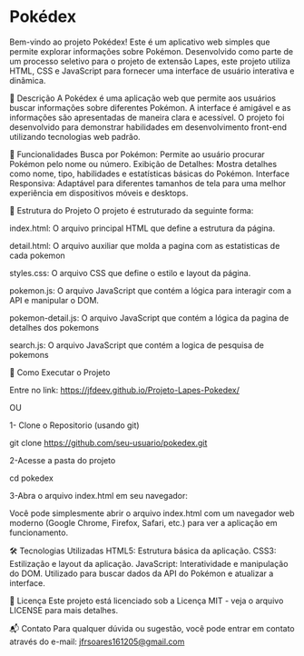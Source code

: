 
# Pokédex
Bem-vindo ao projeto Pokédex! Este é um aplicativo web simples que permite explorar informações sobre Pokémon. Desenvolvido como parte de um processo seletivo para o projeto de extensão Lapes, este projeto utiliza HTML, CSS e JavaScript para fornecer uma interface de usuário interativa e dinâmica.

📜 Descrição
A Pokédex é uma aplicação web que permite aos usuários buscar informações sobre diferentes Pokémon. A interface é amigável e as informações são apresentadas de maneira clara e acessível. O projeto foi desenvolvido para demonstrar habilidades em desenvolvimento front-end utilizando tecnologias web padrão.

🌟 Funcionalidades
Busca por Pokémon: Permite ao usuário procurar Pokémon pelo nome ou número.
Exibição de Detalhes: Mostra detalhes como nome, tipo, habilidades e estatísticas básicas do Pokémon.
Interface Responsiva: Adaptável para diferentes tamanhos de tela para uma melhor experiência em dispositivos móveis e desktops.

📂 Estrutura do Projeto
O projeto é estruturado da seguinte forma:

index.html: O arquivo principal HTML que define a estrutura da página.

detail.html: O arquivo auxiliar que molda a pagina com as estatisticas de cada pokemon

styles.css: O arquivo CSS que define o estilo e layout da página.

pokemon.js: O arquivo JavaScript que contém a lógica para interagir com a API e manipular o DOM.

pokemon-detail.js: O arquivo JavaScript que contém a lógica da pagina de detalhes dos pokemons

search.js: O arquivo JavaScript que contém a logica de pesquisa de pokemons

🚀 Como Executar o Projeto

Entre no link: https://jfdeev.github.io/Projeto-Lapes-Pokedex/

OU

1- Clone o Repositorio (usando git)

git clone https://github.com/seu-usuario/pokedex.git

2-Acesse a pasta do projeto

cd pokedex

3-Abra o arquivo index.html em seu navegador:

Você pode simplesmente abrir o arquivo index.html com um navegador web moderno (Google Chrome, Firefox, Safari, etc.) para ver a aplicação em funcionamento.

🛠 Tecnologias Utilizadas
HTML5: Estrutura básica da aplicação.
CSS3: Estilização e layout da aplicação.
JavaScript: Interatividade e manipulação do DOM. Utilizado para buscar dados da API do Pokémon e atualizar a interface.


📄 Licença
Este projeto está licenciado sob a Licença MIT - veja o arquivo LICENSE para mais detalhes.

📬 Contato
Para qualquer dúvida ou sugestão, você pode entrar em contato através do e-mail: jfrsoares161205@gmail.com

